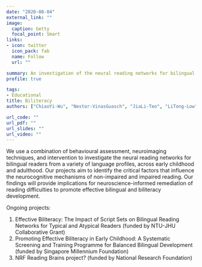 ```yaml
---
date: "2020-08-04"
external_link: ""
image:
  caption: Getty
  focal_point: Smart
links:
- icon: twitter
  icon_pack: fab
  name: Follow
  url: ""

summary: An investigation of the neural reading networks for bilingual readers.
profile: true

tags:
- Educational
title: Biliteracy
authors: ["ChiaoYi-Wu", "Nestor-VinasGuasch", "JiaLi-Teo", "LiTong-Low", "Annabel-Chen"]

url_code: ""
url_pdf: ""
url_slides: ""
url_video: ""
---
```

We use a combination of behavioural assessment, neuroimaging techniques, and intervention to investigate the neural reading networks for bilingual readers from a variety of language profiles, across early childhood and adulthood. Our projects aim to identify the critical factors that influence the neurocognitive mechanisms of non-impaired and impaired reading. Our findings will provide implications for neuroscience-informed remediation of reading difficulties to promote effective bilingual and biliteracy development. 

Ongoing projects:
1.	Effective Biliteracy: The Impact of Script Sets on Bilingual Reading Networks for Typical and Atypical Readers (funded by NTU-JHU Collaborative Grant)
2.	Promoting Effective Biliteracy in Early Childhood: A Systematic Screening and Training Programme for Balanced Bilingual Development (funded by Singapore Millennium Foundation) 
3.	NRF Reading Brains project? (funded by National Research Foundation)

